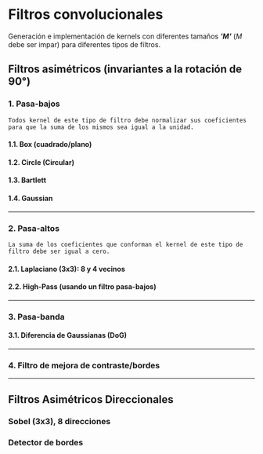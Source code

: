 # Filtros convolucionales

Generación e implementación de kernels con diferentes tamaños ***'M'*** (*M* debe ser impar) para diferentes tipos de filtros.

## Filtros asimétricos (invariantes a la rotación de 90°)

### 1. Pasa-bajos 

    Todos kernel de este tipo de filtro debe normalizar sus coeficientes para que la suma de los mismos sea igual a la unidad.
    
#### 1.1. Box (cuadrado/plano)

#### 1.2. Circle (Circular)

#### 1.3. Bartlett

#### 1.4. Gaussian
---
### 2. Pasa-altos
    La suma de los coeficientes que conforman el kernel de este tipo de filtro debe ser igual a cero.

#### 2.1. Laplaciano (3x3): 8 y 4 vecinos

#### 2.2. High-Pass (usando un filtro pasa-bajos)
---
### 3. Pasa-banda

#### 3.1. Diferencia de Gaussianas (DoG)
---
### 4. Filtro de mejora de contraste/bordes
---
## Filtros Asimétricos Direccionales

### Sobel (3x3), 8 direcciones

### Detector de bordes
